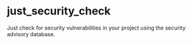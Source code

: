 # just_security_check
Just check for security vulnerabilities in your project using the security advisory database.
